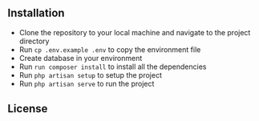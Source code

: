 ## Installation
- Clone the repository to your local machine and navigate to the project directory
- Run `cp .env.example .env` to copy the environment file
- Create database in your environment
- Run `run composer install` to install all the dependencies
- Run `php artisan setup` to setup the project
- Run `php artisan serve` to run the project

## License
